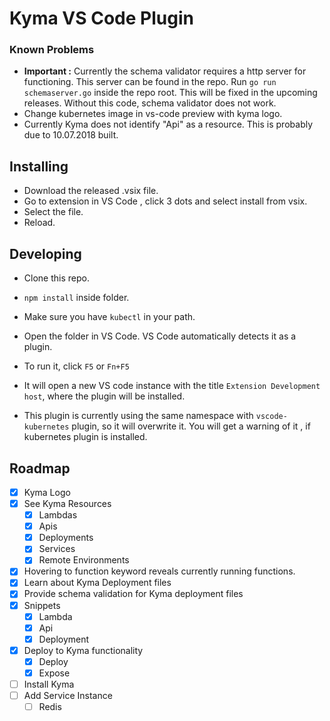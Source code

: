 # Kyma VS Code Plugin

### Known Problems
- **Important :** Currently the schema validator requires a http server for functioning. This server can be found in the repo. Run `go run schemaserver.go` inside the repo root. This will be fixed in the upcoming releases. Without this code, schema validator does not work.
- Change kubernetes image in vs-code preview with kyma logo. 
- Currently Kyma does not identify "Api" as a resource. This is probably due to 10.07.2018 built.


## Installing
- Download the released .vsix file. 
- Go to extension in VS Code , click 3 dots and select install from vsix.
- Select the file.
- Reload.

## Developing
- Clone this repo.
- `npm install` inside folder.
- Make sure you have `kubectl` in your path.
- Open the folder in VS Code. VS Code automatically detects it as a plugin.
- To run it, click `F5` or `Fn+F5`
- It will open a new VS code instance with the title `Extension Development host`, where the plugin will be installed.

- This plugin is currently using the same namespace with `vscode-kubernetes` plugin, so it will overwrite it. You will get a warning of it , if kubernetes plugin is installed.

## Roadmap

- [x] Kyma Logo  
- [x] See Kyma Resources
    - [x] Lambdas
    - [x] Apis
    - [x] Deployments
    - [x] Services
    - [x] Remote Environments
- [x] Hovering to function keyword reveals currently running functions.
- [x] Learn about Kyma Deployment files
- [x] Provide schema validation for Kyma deployment files
- [x] Snippets
    - [x] Lambda
    - [x] Api
    - [x] Deployment
- [x] Deploy to Kyma functionality
    - [x] Deploy 
    - [x] Expose
- [ ] Install Kyma
- [ ] Add Service Instance
    - [ ] Redis